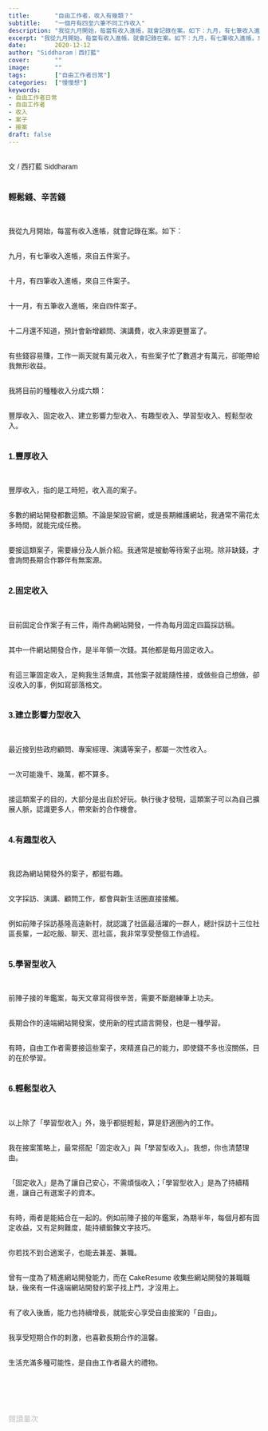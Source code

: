 ```yaml
---
title:       "自由工作者，收入有幾類？"
subtitle:    "一個月有四至六筆不同工作收入"
description: "我從九月開始，每當有收入進帳，就會記錄在案。如下：九月，有七筆收入進帳，來自五件案子..."
excerpt: "我從九月開始，每當有收入進帳，就會記錄在案。如下：九月，有七筆收入進帳，來自五件案子..."
date:        2020-12-12
author: "Siddharam｜西打藍"
cover:       ""
image:       ""
tags:        ["自由工作者日常"]
categories:  ["慢慢想"]
keywords:
- 自由工作者日常
- 自由工作者
- 收入
- 案子
- 接案
draft: false
---
```


<article style="font-family: 'Noto Sans TC', '微軟正黑體', sans-serif; font-weight: 300;">

<br>文 / 西打藍 Siddharam<br><br>

<h3 class="article-h1-color">輕鬆錢、辛苦錢</h3><br>

我從九月開始，每當有收入進帳，就會記錄在案。如下：<br><br>

九月，有七筆收入進帳，來自五件案子。<br><br>

十月，有四筆收入進帳，來自三件案子。<br><br>

十一月，有五筆收入進帳，來自四件案子。<br><br>

十二月還不知道，預計會新增顧問、演講費，收入來源更豐富了。<br><br>

有些錢容易賺，工作一兩天就有萬元收入，有些案子忙了數週才有萬元，卻能帶給我無形收益。<br><br>

我將目前的種種收入分成六類：<br><br>

豐厚收入、固定收入、建立影響力型收入、有趣型收入、學習型收入、輕鬆型收入。<br><br>



<h3 class="article-h1-color">1.豐厚收入</h3><br>

豐厚收入，指的是工時短，收入高的案子。<br><br>

多數的網站開發都數這類。不論是架設官網，或是長期維護網站，我通常不需花太多時間，就能完成任務。<br><br>

要接這類案子，需要緣分及人脈介紹。我通常是被動等待案子出現。除非缺錢，才會詢問長期合作夥伴有無案源。<br><br>


<h3 class="article-h1-color">2.固定收入</h3><br>

目前固定合作案子有三件，兩件為網站開發，一件為每月固定四篇採訪稿。<br><br>

其中一件網站開發合作，是半年領一次錢。其他都是每月固定收入。<br><br>

有這三筆固定收入，足夠我生活無虞，其他案子就能隨性接，或做些自己想做，卻沒收入的事，例如寫部落格文。<br><br>


<h3 class="article-h1-color">3.建立影響力型收入</h3><br>

最近接到些政府顧問、專案經理、演講等案子，都屬一次性收入。<br><br>

一次可能幾千、幾萬，都不算多。<br><br>

接這類案子的目的，大部分是出自於好玩。執行後才發現，這類案子可以為自己擴展人脈，認識更多人，帶來新的合作機會。<br><br>


<h3 class="article-h1-color">4.有趣型收入</h3><br>

我認為網站開發外的案子，都挺有趣。<br><br>

文字採訪、演講、顧問工作，都會與新生活圈直接接觸。<br><br>

例如前陣子採訪基隆高遠新村，就認識了社區最活躍的一群人，總計採訪十三位社區長輩，一起吃飯、聊天、逛社區，我非常享受整個工作過程。<br><br>


<h3 class="article-h1-color">5.學習型收入</h3><br>

前陣子接的年鑑案，每天文章寫得很辛苦，需要不斷磨練筆上功夫。<br><br>

長期合作的遠端網站開發案，使用新的程式語言開發，也是一種學習。<br><br>

有時，自由工作者需要接這些案子，來精進自己的能力，即使錢不多也沒關係，目的在於學習。<br><br>


<h3 class="article-h1-color">6.輕鬆型收入</h3><br>

以上除了「學習型收入」外，幾乎都挺輕鬆，算是舒適圈內的工作。<br><br>

我在接案策略上，最常搭配「固定收入」與「學習型收入」。我想，你也清楚理由。<br><br>

「固定收入」是為了讓自己安心，不需煩惱收入；「學習型收入」是為了持續精進，讓自己有選案子的資本。<br><br>

有時，兩者是能結合在一起的。例如前陣子接的年鑑案，為期半年，每個月都有固定收益，又有足夠難度，能持續鍛鍊文字技巧。<br><br>

你若找不到合適案子，也能去兼差、兼職。<br><br>

曾有一度為了精進網站開發能力，而在 CakeResume 收集些網站開發的兼職職缺，後來有一件遠端網站開發的案子找上門，才沒用上。<br><br>

有了收入後盾，能力也持續增長，就能安心享受自由接案的「自由」。<br><br>

我享受短期合作的刺激，也喜歡長期合作的溫馨。<br><br>

生活充滿多種可能性，是自由工作者最大的禮物。<br><br>

<br><br><br>

</article>

<div style="color: #bfbfbf; font-size: 15px;" id="busuanzi_container_page_pv">
  閱讀量<span id="busuanzi_value_page_pv"></span>次
</div>

<script src="../../js/post.js"></script>




